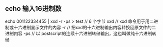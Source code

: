 
## echo 输入16进制数
echo 001122334455 | xxd -r -ps > test            // 6 个字节
xxd // xxd 命令用于用二进制或十六进制显示文件的内容
-r  // 把xxd的十六进制输出内容转换回原文件的二进制内容
-ps // 以 postscript的连续十六进制转储输出，这也叫做纯十六进制转储